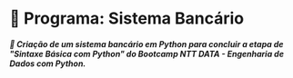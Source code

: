 # 📌 Programa: Sistema Bancário 

##### 🎯 Criação de um sistema bancário em Python para concluir a etapa de "Sintaxe Básica com Python" do Bootcamp NTT DATA - Engenharia de Dados com Python.